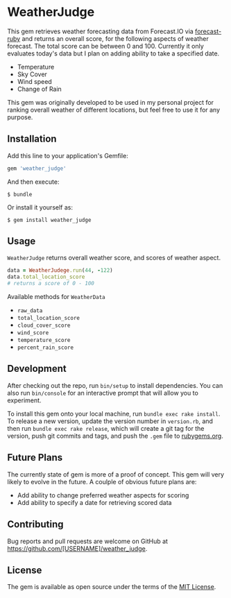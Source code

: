 # WeatherJudge

This gem retrieves weather forecasting data from Forecast.IO via [forecast-ruby](https://github.com/darkskyapp/forecast-ruby) and returns an overall score, for the following aspects of weather forecast. The total score can be between 0 and 100. Currently it only evaluates today's data but I plan on adding ability to take a specified date.
- Temperature
- Sky Cover
- Wind speed
- Change of Rain

This gem was originally developed to be used in my personal project for ranking overall weather of different locations, but feel free to use it for any purpose.  


## Installation

Add this line to your application's Gemfile:

```ruby
gem 'weather_judge'
```

And then execute:

    $ bundle

Or install it yourself as:

    $ gem install weather_judge

## Usage
`WeatherJudge` returns overall weather score, and scores of weather aspect.

```ruby
data = WeatherJudege.run(44, -122)
data.total_location_score
# returns a score of 0 - 100
```

Available methods for `WeatherData`
- `raw_data`
- `total_location_score`
- `cloud_cover_score`
- `wind_score`
- `temperature_score`
- `percent_rain_score`



## Development

After checking out the repo, run `bin/setup` to install dependencies. You can also run `bin/console` for an interactive prompt that will allow you to experiment.

To install this gem onto your local machine, run `bundle exec rake install`. To release a new version, update the version number in `version.rb`, and then run `bundle exec rake release`, which will create a git tag for the version, push git commits and tags, and push the `.gem` file to [rubygems.org](https://rubygems.org).

## Future Plans
The currently state of gem is more of a proof of concept. This gem will very likely to evolve in the future. A coulple of obvious future plans are:
 - Add ability to change preferred weather aspects for scoring
 - Add ability to specify a date for retrieving scored data

## Contributing

Bug reports and pull requests are welcome on GitHub at https://github.com/[USERNAME]/weather_judge.


## License

The gem is available as open source under the terms of the [MIT License](http://opensource.org/licenses/MIT).

